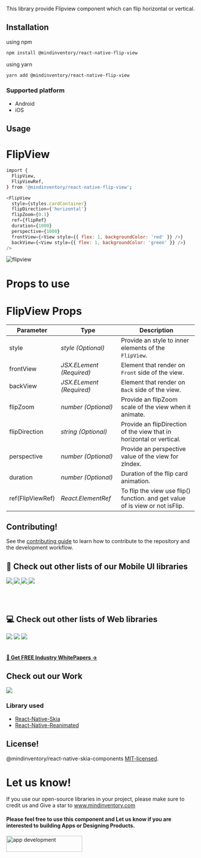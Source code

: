 This library provide Flipview component which can flip horizontal or vertical.

## Installation

using npm

```sh
npm install @mindinventory/react-native-flip-view
```

using yarn

```sh
yarn add @mindinventory/react-native-flip-view
```

### Supported platform

- Android
- iOS

## Usage

# FlipView

```sh
import {
  FlipView,
  FlipViewRef,
} from '@mindinventory/react-native-flip-view';
```

```js
<FlipView
  style={styles.cardContainer}
  flipDirection={'horizontal'}
  flipZoom={0.1}
  ref={flipRef}
  duration={1000}
  perspective={1000}
  frontView={<View style={{ flex: 1, backgroundColor: 'red' }} />}
  backView={<View style={{ flex: 1, backgroundColor: 'green' }} />}
/>
```

![flipview](https://user-images.githubusercontent.com/104554054/208624029-6363f5c8-6bd8-41e5-a3ab-095bf7be4bc5.gif)

# Props to use

# FlipView Props

| Parameter        | Type                     | Description                                                                   |
| ---------------- | ------------------------ | ----------------------------------------------------------------------------- |
| style            | _style (Optional)_       | Provide an style to inner elements of the `FlipView`.                         |
| frontView        | _JSX.ELement (Required)_ | Element that render on `Front` side of the view.                              |
| backView         | _JSX.ELement (Required)_ | Element that render on `Back` side of the view.                               |
| flipZoom         | _number (Optional)_      | Provide an flipZoom scale of the view when it animate.                        |
| flipDirection    | _string (Optional)_      | Provide an flipDirection of the view that in horizontal or vertical.          |
| perspective      | _number (Optional)_      | Provide an perspective value of the view for zIndex.                          |
| duration         | _number (Optional)_      | Duration of the flip card animation.                                          |
| ref(FlipViewRef) | _React.ElementRef_       | To flip the view use flip() function. and get value of is view or not isFlip. |

## Contributing!

See the [contributing guide](CONTRIBUTING.md) to learn how to contribute to the repository and the development workflow.

## 📱 Check out other lists of our Mobile UI libraries

<a href="https://github.com/Mindinventory?language=kotlin">
<img src="https://img.shields.io/badge/Kotlin-0095D5?&style=for-the-badge&logo=kotlin&logoColor=white"> </a>

<a href="https://github.com/Mindinventory?language=swift">
<img src="https://img.shields.io/badge/Swift-FA7343?style=for-the-badge&logo=swift&logoColor=white"> </a>

<a href="https://github.com/Mindinventory?language=dart">
<img src="https://img.shields.io/badge/Flutter-02569B?style=for-the-badge&logo=flutter&logoColor=white"> </a>

<a href="https://github.com/Mindinventory?q=react-native&type=all">
<img src="https://img.shields.io/badge/React_Native-20232A?style=for-the-badge&logo=react&logoColor=61DAFB"> </a>

<br></br>

## 💻 Check out other lists of Web libraries

<a href="hhttps://github.com/Mindinventory?language=javascript">
<img src="https://img.shields.io/badge/JavaScript-F7DF1E?style=for-the-badge&logo=javascript&logoColor=black"></a>

<a href="https://github.com/Mindinventory?language=go">
<img src="https://img.shields.io/badge/Go-00ADD8?style=for-the-badge&logo=go&logoColor=white"></a>

<a href="https://github.com/Mindinventory?language=python">
<img src="https://img.shields.io/badge/Python-3776AB?style=for-the-badge&logo=python&logoColor=white"></a>
<br></br>

<h4><a href="https://www.mindinventory.com/whitepapers.php?utm_source=gthb&utm_medium=special&utm_campaign=react-native-skia-components"><u> 📝 Get FREE Industry WhitePapers →</u></a></h4>

## Check out our Work

<a href="https://dribbble.com/mindinventory">
<img src="https://img.shields.io/badge/Dribbble-EA4C89?style=for-the-badge&logo=dribbble&logoColor=white" /> </a>
</br>

### Library used

- [React-Native-Skia](https://github.com/Shopify/react-native-skia)
- [React-Native-Reanimated](https://github.com/software-mansion/react-native-reanimated)

## License!

@mindinventory/react-native-skia-components [MIT-licensed](./LICENSE).

# Let us know!

If you use our open-source libraries in your project, please make sure to credit us and Give a star to www.mindinventory.com

<p><h4>Please feel free to use this component and Let us know if you are interested to building Apps or Designing Products.</h4>
<a href="https://www.mindinventory.com/contact-us.php?utm_source=gthb&utm_medium=repo&utm_campaign=react-native-skia-components" target="__blank">
<img src="https://github.com/Sammindinventory/MindInventory/blob/main/hirebutton.png" width="203" height="43"  alt="app development">
</a>
